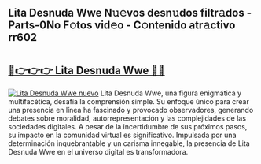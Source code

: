 ## Lita Desnuda Wwe N𝚞𝚎vos desn𝚞dos filtr𝚊dos - Parts-0No F𝚘tos vid𝚎o - C𝚘ntenido atr𝚊ctivo rr602

# <h2><a href="http://mb9i8kj.tromn.icu/?c=Lita+Desnuda+Wwe">🔗👉👉👉 Lita Desnuda Wwe 🔗🔗</a></h2>

[![Lita Desnuda Wwe nuevo](https://i.imgur.com/pEAQMta.gif)](http://mb9i8kj.tromn.icu/?c=Lita+Desnuda+Wwe)
Lita Desnuda Wwe, una figura enigmática y multifacética, desafía la comprensión simple. Su enfoque único para crear una presencia en línea ha fascinado y provocado observadores, generando debates sobre moralidad, autorrepresentación y las complejidades de las sociedades digitales. A pesar de la incertidumbre de sus próximos pasos, su impacto en la comunidad virtual es significativo. Impulsada por una determinación inquebrantable y un carisma innegable, la presencia de Lita Desnuda Wwe en el universo digital es transformadora.
